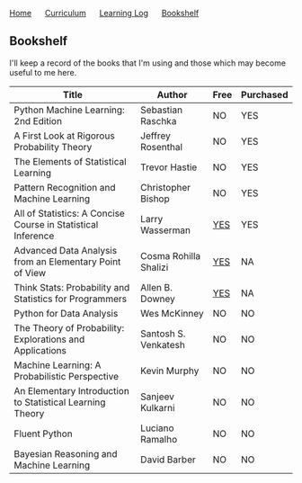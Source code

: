 <p>
  <a style="padding-right:20px;" href="./index.html">Home</a>
  <a style="padding-right:20px;" href="./curriculum.html">Curriculum</a>
  <a style="padding-right:20px;" href="./learning_log.html">Learning Log</a>
  <a style="padding-right:20px;" href="./bookshelf.html">Bookshelf</a>
</p>

## Bookshelf

I'll keep a record of the books that I'm using and those which may become useful to me here.

| Title  | Author  | Free  | Purchased  |
|---|---|---|---|
| Python Machine Learning: 2nd Edition  | Sebastian Raschka | NO  |  YES |
| A First Look at Rigorous Probability Theory  | Jeffrey Rosenthal | NO  |  YES |
| The Elements of Statistical Learning | Trevor Hastie | NO |  YES |
| Pattern Recognition and Machine Learning | Christopher Bishop | NO |  YES |
| All of Statistics: A Concise Course in Statistical Inference  | Larry Wasserman| [YES](https://www.ic.unicamp.br/~wainer/cursos/1s2013/ml/livro.pdf)  |  YES |
| Advanced Data Analysis from an Elementary Point of View  | Cosma Rohilla Shalizi  | [YES](http://www.stat.cmu.edu/~cshalizi/ADAfaEPoV/ADAfaEPoV.pdf)  | NA  |
| Think Stats: Probability and Statistics for Programmers  | Allen B. Downey  | [YES](https://greenteapress.com/wp/think-stats-2e/)  | NA  |
| Python for Data Analysis  | Wes McKinney | NO | NO  |
| The Theory of Probability: Explorations and Applications  | Santosh S. Venkatesh  | NO  |  NO |
| Machine Learning: A Probabilistic Perspective  | Kevin Murphy   | NO  |  NO |
| An Elementary Introduction to Statistical Learning Theory  | Sanjeev Kulkarni   | NO  |  NO |
| Fluent Python  | Luciano Ramalho   | NO  |  NO |
| Bayesian Reasoning and Machine Learning  | David Barber   | NO  |  NO |

 

